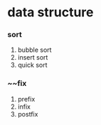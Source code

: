 # data structure

### sort
1. bubble sort
2. insert sort
3. quick sort

### ~~fix
1. prefix
2. infix
3. postfix


